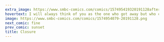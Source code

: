 ```yaml
---
extra_image: https://www.smbc-comics.com/comics/157495419320191128after.png
hovertext: I will always think of you as the one who got away but who can still receive my daily texts.
image: https://www.smbc-comics.com/comics/1574954079-20191128.png
next_comic: fine
prev_comic: sunset
title: Closure
---
```


